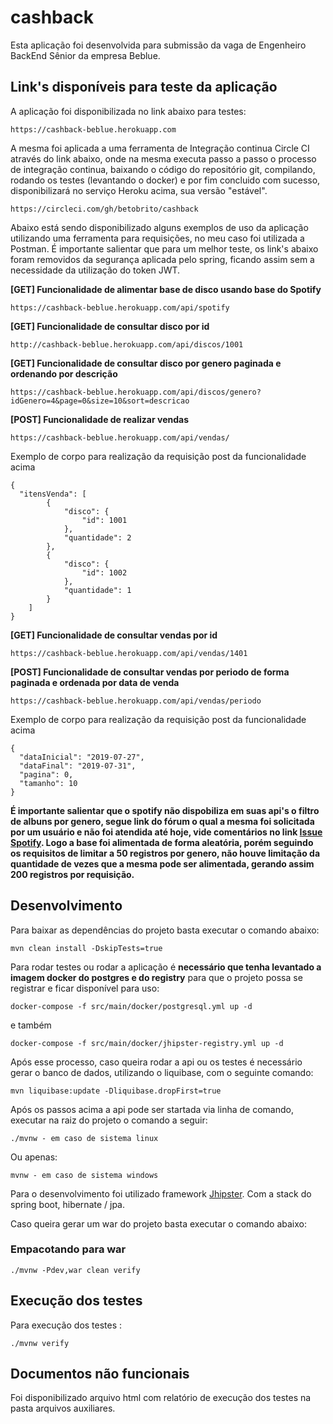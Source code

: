 # cashback

Esta aplicação foi desenvolvida para submissão da vaga de Engenheiro BackEnd Sênior da empresa Beblue.

## Link's disponíveis para teste da aplicação

A aplicação foi disponibilizada no link abaixo para testes:

    https://cashback-beblue.herokuapp.com
    
A mesma foi aplicada a uma ferramenta de Integração continua Circle CI através do link abaixo, onde na mesma executa 
passo a passo o processo de integração continua, baixando o código do repositório git, compilando, rodando os testes
(levantando o docker) e por fim concluido com sucesso, disponibilizará no serviço Heroku acima, sua versão "estável".

    https://circleci.com/gh/betobrito/cashback
    
Abaixo está sendo disponibilizado alguns exemplos de uso da aplicação utilizando uma ferramenta para requisições, 
no meu caso foi utilizada a Postman. É importante salientar que para um melhor teste, os link's abaixo foram removidos 
da segurança aplicada pelo spring, ficando assim sem a necessidade da utilização do token JWT.

<b>[GET] Funcionalidade de alimentar base de disco usando base do Spotify</b>

    https://cashback-beblue.herokuapp.com/api/spotify

<b>[GET] Funcionalidade de consultar disco por id</b>

    http://cashback-beblue.herokuapp.com/api/discos/1001

<b>[GET] Funcionalidade de consultar disco por genero paginada e ordenando por descrição</b>

    https://cashback-beblue.herokuapp.com/api/discos/genero?idGenero=4&page=0&size=10&sort=descricao
    
<b>[POST] Funcionalidade de realizar vendas</b>

    https://cashback-beblue.herokuapp.com/api/vendas/
    
Exemplo de corpo para realização da requisição post da funcionalidade acima
    
    {
      "itensVenda": [
            {
                "disco": {
                    "id": 1001
                },
                "quantidade": 2
            },
            {
                "disco": {
                    "id": 1002
                },
                "quantidade": 1
            }
        ]
    }
    
<b>[GET] Funcionalidade de consultar vendas por id</b>

    https://cashback-beblue.herokuapp.com/api/vendas/1401
    
<b>[POST] Funcionalidade de consultar vendas por periodo de forma paginada e ordenada por data de venda</b>

    https://cashback-beblue.herokuapp.com/api/vendas/periodo
    
Exemplo de corpo para realização da requisição post da funcionalidade acima

    {
      "dataInicial": "2019-07-27",
      "dataFinal": "2019-07-31",
      "pagina": 0,
      "tamanho": 10
    }

<b>É importante salientar que o spotify não dispobiliza em suas api's o filtro de albuns por genero, segue link do fórum
o qual a mesma foi solicitada por um usuário e não foi atendida até hoje, vide comentários no link [Issue Spotify]. Logo
a base foi alimentada de forma aleatória, porém seguindo os requisitos de limitar a 50 registros por genero, não houve 
limitação da quantidade de vezes que a mesma pode ser alimentada, gerando assim 200 registros por requisição.</b>  

## Desenvolvimento

Para baixar as dependências do projeto basta executar o comando abaixo:

    mvn clean install -DskipTests=true
    
Para rodar testes ou rodar a aplicação é <b>necessário que tenha levantado a imagem docker do postgres e do registry</b> para 
que o projeto possa se registrar e ficar disponível para uso:

    docker-compose -f src/main/docker/postgresql.yml up -d
   
   e também
   
    docker-compose -f src/main/docker/jhipster-registry.yml up -d
    
Após esse processo, caso queira rodar a api ou os testes é necessário gerar o banco de dados, utilizando o liquibase, 
com o seguinte comando:

    mvn liquibase:update -Dliquibase.dropFirst=true

Após os passos acima a api pode ser startada via linha de comando, executar na raiz do projeto o comando a seguir:

    ./mvnw - em caso de sistema linux
    
   Ou apenas:
    
    mvnw - em caso de sistema windows
    
Para o desenvolvimento foi utilizado framework [Jhipster]. Com a stack do spring boot, hibernate / jpa. 

Caso queira gerar um war do projeto basta executar o comando abaixo:

### Empacotando para war

    ./mvnw -Pdev,war clean verify

## Execução dos testes

Para execução dos testes :

    ./mvnw verify
    
## Documentos não funcionais

Foi disponibilizado arquivo html com relatório de execução dos testes na pasta arquivos auxiliares.

[Jhipster]: https://www.jhipster.tech/documentation-archive/v6.1.2/development/
[Issue Spotify]: https://github.com/spotify/web-api/issues/1122
